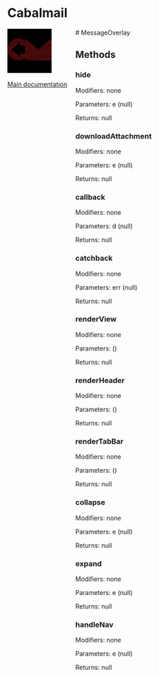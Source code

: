 # Cabalmail
<div style="width: 10em; float:left; height: 100%; padding-right: 1em;"><img src="/docs/logo.png" width="100" />
<p><a href="/README.md">Main documentation</a></p>
</div><div style="padding-left: 11em;">
# MessageOverlay


## Methods
### hide
Modifiers: none

Parameters: e (null)

Returns: null

### downloadAttachment
Modifiers: none

Parameters: e (null)

Returns: null

### callback
Modifiers: none

Parameters: d (null)

Returns: null

### catchback
Modifiers: none

Parameters: err (null)

Returns: null

### renderView
Modifiers: none

Parameters:  ()

Returns: null

### renderHeader
Modifiers: none

Parameters:  ()

Returns: null

### renderTabBar
Modifiers: none

Parameters:  ()

Returns: null

### collapse
Modifiers: none

Parameters: e (null)

Returns: null

### expand
Modifiers: none

Parameters: e (null)

Returns: null

### handleNav
Modifiers: none

Parameters: e (null)

Returns: null

</div>
